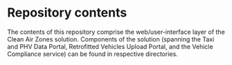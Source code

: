 # Repository contents

The contents of this repository comprise the web/user-interface layer of the Clean Air Zones solution. 
Components of the solution (spanning the Taxi and PHV Data Portal, Retrofitted Vehicles Upload Portal, and the Vehicle Compliance service) can be found in respective directories.